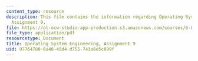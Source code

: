 ```yaml
---
content_type: resource
description: This file contains the information regarding Operating System Engineering,
  Assignment 9.
file: https://ol-ocw-studio-app-production.s3.amazonaws.com/courses/6-828-operating-system-engineering-fall-2012/977647806a4645d4d755743a6e5c899f_MIT6_828F12_assignment9.pdf
file_type: application/pdf
resourcetype: Document
title: Operating System Engineering, Assignment 9
uid: 97764780-6a46-45d4-d755-743a6e5c899f
---
```

